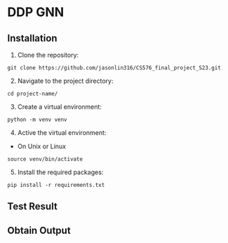 # DDP GNN

## Installation

1. Clone the repository:

```shell
git clone https://github.com/jasonlin316/CS576_final_project_S23.git
```

2. Navigate to the project directory:

```shell
cd project-name/
```

3. Create a virtual environment:

```shell
python -m venv venv
```

4. Active the virtual environment:

-   On Unix or Linux

```shell
source venv/bin/activate
```

5. Install the required packages:

```shell
pip install -r requirements.txt
```

## Test Result



## Obtain Output

